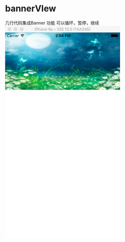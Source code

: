 # bannerVIew

几行代码集成Banner 功能
可以循环，暂停，继续
![图片](https://github.com/sundaoran/bannerVIew/blob/master/images/53AEEA21-5F70-4FEA-9869-4F2C55E0408B.png)
